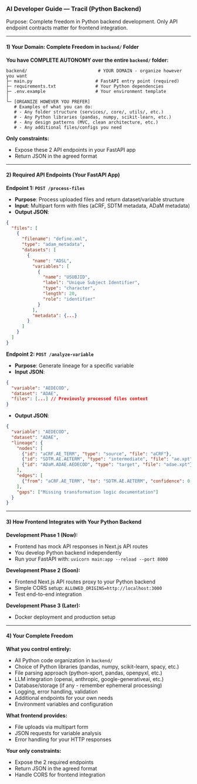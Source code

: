 ### AI Developer Guide — Tracil (Python Backend)

Purpose: Complete freedom in Python backend development. Only API endpoint contracts matter for frontend integration.

---

#### 1) Your Domain: Complete Freedom in `backend/` Folder

**You have COMPLETE AUTONOMY over the entire `backend/` folder:**
```
backend/                           # YOUR DOMAIN - organize however you want
├─ main.py                        # FastAPI entry point (required)
├─ requirements.txt               # Your Python dependencies
├─ .env.example                   # Your environment template
│
└─ [ORGANIZE HOWEVER YOU PREFER]
   # Examples of what you can do:
   # - Any folder structure (services/, core/, utils/, etc.)
   # - Any Python libraries (pandas, numpy, scikit-learn, etc.)
   # - Any design patterns (MVC, clean architecture, etc.)
   # - Any additional files/configs you need
```

**Only constraints:**
- Expose these 2 API endpoints in your FastAPI app
- Return JSON in the agreed format

---

#### 2) Required API Endpoints (Your FastAPI App)

**Endpoint 1: `POST /process-files`**
- **Purpose**: Process uploaded files and return dataset/variable structure
- **Input**: Multipart form with files (aCRF, SDTM metadata, ADaM metadata)
- **Output JSON**:
```json
{
  "files": [
    {
      "filename": "define.xml",
      "type": "adam_metadata",
      "datasets": [
        {
          "name": "ADSL", 
          "variables": [
            {
              "name": "USUBJID",
              "label": "Unique Subject Identifier", 
              "type": "character",
              "length": 20,
              "role": "identifier"
            }
          ],
          "metadata": {...}
        }
      ]
    }
  ]
}
```

**Endpoint 2: `POST /analyze-variable`**
- **Purpose**: Generate lineage for a specific variable
- **Input JSON**:
```json
{
  "variable": "AEDECOD",
  "dataset": "ADAE",
  "files": [...] // Previously processed files context
}
```
- **Output JSON**:
```json
{
  "variable": "AEDECOD",
  "dataset": "ADAE", 
  "lineage": {
    "nodes": [
      {"id": "aCRF.AE_TERM", "type": "source", "file": "aCRF"},
      {"id": "SDTM.AE.AETERM", "type": "intermediate", "file": "ae.xpt"},
      {"id": "ADaM.ADAE.AEDECOD", "type": "target", "file": "adae.xpt"}
    ],
    "edges": [
      {"from": "aCRF.AE_TERM", "to": "SDTM.AE.AETERM", "confidence": 0.95}
    ],
    "gaps": ["Missing transformation logic documentation"]
  }
}
```

---

#### 3) How Frontend Integrates with Your Python Backend

**Development Phase 1 (Now):**
- Frontend has mock API responses in Next.js API routes
- You develop Python backend independently 
- Run your FastAPI with: `uvicorn main:app --reload --port 8000`

**Development Phase 2 (Soon):**
- Frontend Next.js API routes proxy to your Python backend
- Simple CORS setup: `ALLOWED_ORIGINS=http://localhost:3000`
- Test end-to-end integration

**Development Phase 3 (Later):**
- Docker deployment and production setup

---

#### 4) Your Complete Freedom

**What you control entirely:**
- All Python code organization in `backend/`
- Choice of Python libraries (pandas, numpy, scikit-learn, spacy, etc.)
- File parsing approach (python-xport, pandas, openpyxl, etc.)
- LLM integration (openai, anthropic, google-generativeai, etc.)
- Database/storage (if any - remember ephemeral processing)
- Logging, error handling, validation
- Additional endpoints for your own needs
- Environment variables and configuration

**What frontend provides:**
- File uploads via multipart form
- JSON requests for variable analysis
- Error handling for your HTTP responses

**Your only constraints:**
- Expose the 2 required endpoints
- Return JSON in the agreed format
- Handle CORS for frontend integration


